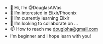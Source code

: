 - 👋 Hi, I’m @DouglasAlVas
- 👀 I’m interested in Elixir/Phoenix
- 🌱 I’m currently learning Elixir
- 💞️ I’m looking to collaborate on ...
- 📫 How to reach me dougloha@gmail.com
- I'm beginner and i hope learn with you!

<!---
DouglasAlVas/DouglasAlVas is a ✨ special ✨ repository because its `README.md` (this file) appears on your GitHub profile.
You can click the Preview link to take a look at your changes.
--->
